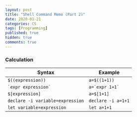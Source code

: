 ```yaml
---
layout: post
title: "Shell Command Memo (Part 2)"
date: 2020-01-21
categories: CS
tags: [Programming]
published: true
hidden: true
comments: true
---
```


### Calculation

| Syntax            | Example             |
| ----------------- | ------------------- |
| `$((expression))` | `a=$((1+1))`        |
| `` `expr expression` `` | ``a=`expr 1+1` `` |
| `$[expression]` | `a=$[1+1]` |
| `declare -i variable=expression` | `declare -i a=1+1` |
| `let variable=expression` | `let a=1+1` |

